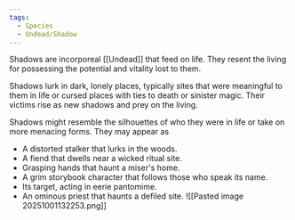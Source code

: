 ```yaml
---
tags:
  - Species
  - Undead/Shadow
---
```

Shadows are incorporeal [[Undead]] that feed on life. They resent the living for possessing the potential and vitality lost to them.

Shadows lurk in dark, lonely places, typically sites that were meaningful to them in life or cursed places with ties to death or sinister magic. Their victims rise as new shadows and prey on the living.

Shadows might resemble the silhouettes of who they were in life or take on more menacing forms. 
They may appear as
- A distorted stalker that lurks in the woods.
- A fiend that dwells near a wicked ritual site.
- Grasping hands that haunt a miser's home.
- A grim storybook character that follows those who speak its name.
- Its target, acting in eerie pantomime.
- An ominous priest that haunts a defiled site.
![[Pasted image 20251001132253.png]]